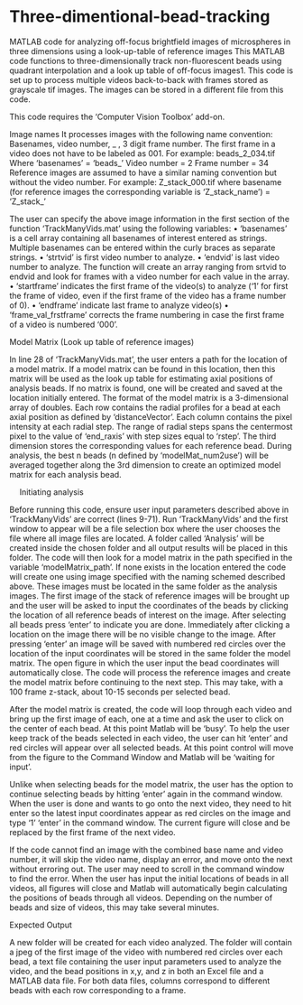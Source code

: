 # Three-dimentional-bead-tracking
MATLAB code for analyzing off-focus brightfield images of microspheres in three dimensions using a look-up-table of reference images
This MATLAB code functions to three-dimensionally track non-fluorescent beads using quadrant interpolation and a look up table of off-focus images1. This code is set up to process multiple videos back-to-back with frames stored as grayscale tif images. The images can be stored in a different file from this code.

This code requires the ‘Computer Vision Toolbox’ add-on.

Image names
 It processes images with the following name convention: Basenames, video number, _ , 3 digit frame number. The first frame in a video does not have to be labeled as 001.
For example: beads_2_034.tif
Where ‘basenames’ = ‘beads_’
	Video number = 2
	Frame number = 34 
Reference images are assumed to have a similar naming convention but without the video number.
For example: Z_stack_000.tif where basename (for reference images the corresponding variable is ‘Z_stack_name’) = ‘Z_stack_’

The user can specify the above image information in the first section of the function ‘TrackManyVids.mat’ using the following variables:
•	‘basenames’ is a cell array containing all basenames of interest entered as strings. Multiple basenames can be entered within the curly braces as separate strings.
•	‘strtvid’ is first video number to analyze.
•	‘endvid’ is last video number to analyze. The function will create an array ranging from srtvid to endvid and look for frames with a video number for each value in the array.
•	‘startframe’ indicates the first frame of the video(s) to analyze (‘1’ for first the frame of video, even if the first frame of the video has a frame number of 0).
•	‘endframe’ indicate last frame to analyze video(s)
•	‘frame_val_frstframe’ corrects the frame numbering in case the first frame of a video is numbered ‘000’.

Model Matrix (Look up table of reference images)

In line 28 of ‘TrackManyVids.mat’, the user enters a path for the location of a model matrix. If a model matrix can be found in this location, then this matrix will be used as the look up table for estimating axial positions of analysis beads. If no matrix is found, one will be created and saved at the location initially entered.
The format of the model matrix is a 3-dimensional array of doubles. Each row contains the radial profiles for a bead at each axial position as defined by ‘distanceVector’. Each column contains the pixel intensity at each radial step. The range of radial steps spans the centermost pixel to the value of ‘end_raxis’ with step sizes equal to ‘rstep’. The third dimension stores the corresponding values for each reference bead.
During analysis, the best n beads (n defined by ‘modelMat_num2use’) will be averaged together along the 3rd dimension to create an optimized model matrix for each analysis bead. 

 
Initiating analysis

Before running this code, ensure user input parameters described above in ‘TrackManyVids’ are correct (lines 9-71). 
Run ‘TrackManyVids’ and the first window to appear will be a file selection box where the user chooses the file where all image files are located.
A folder called ‘Analysis’ will be created inside the chosen folder and all output results will be placed in this folder.
The code will then look for a model matrix in the path specified in the variable ‘modelMatrix_path’. If none exists in the location entered the code will create one using image specified with the naming schemed described above. These images must be located in the same folder as the analysis images. The first image of the stack of reference images will be brought up and the user will be asked to input the coordinates of the beads by clicking the location of all reference beads of interest on the image. 
After selecting all beads press ‘enter’ to indicate you are done. Immediately after clicking a location on the image there will be no visible change to the image. After pressing ‘enter’ an image will be saved with numbered red circles over the location of the input coordinates will be stored in the same folder the model matrix. The open figure in which the user input the bead coordinates will automatically close.
The code will process the reference images and create the model matrix before continuing to the next step. This may take, with a 100 frame z-stack, about 10-15 seconds per selected bead.

After the model matrix is created, the code will loop through each video and bring up the first image of each, one at a time and ask the user to click on the center of each bead. At this point Matlab will be ‘busy’. 
To help the user keep track of the beads selected in each video, the user can hit ‘enter’ and red circles will appear over all selected beads. At this point control will move from the figure to the Command Window and Matlab will be ‘waiting for input’. 

Unlike when selecting beads for the model matrix, the user has the option to continue selecting beads by hitting ‘enter’ again in the command window. When the user is done and wants to go onto the next video, they need to hit enter so the latest input coordinates appear as red circles on the image and type ‘1’ ‘enter’ in the command window. The current figure will close and be replaced by the first frame of the next video.

If the code cannot find an image with the combined base name and video number, it will skip the video name, display an error, and move onto the next without erroring out. The user may need to scroll in the command window to find the error.
When the user has input the initial locations of beads in all videos, all figures will close and Matlab will automatically begin calculating the positions of beads through all videos. Depending on the number of beads and size of videos, this may take several minutes. 

Expected Output

A new folder will be created for each video analyzed. The folder will contain a jpeg of the first image of the video with numbered red circles over each bead, a text file containing the user input parameters used to analyze the video, and the bead positions in x,y, and z in both an Excel file and a MATLAB data file. For both data files, columns correspond to different beads with each row corresponding to a frame.


